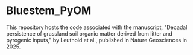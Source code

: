 # Bluestem_PyOM
This repository hosts the code associated with the manuscript, "Decadal persistence of grassland soil organic matter derived from litter and pyrogenic inputs," by Leuthold et al., published in Nature Geosciences in 2025.
